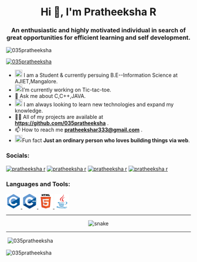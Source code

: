 
<!---
035pratheeksha/035pratheeksha is a ✨ special ✨ repository because its `README.md` (this file) appears on your GitHub profile.
You can click the Preview link to take a look at your changes.
--->
<h1 align="center">Hi 👋, I'm Pratheeksha R</h1>
<h3 align="center">An enthusiastic and highly motivated individual in search of great opportunities for efficient learning and self development.</h3>

<p align="left"> <img src="https://komarev.com/ghpvc/?username=035pratheeksha&label=Profile%20views&color=0e75b6&style=flat" alt="035pratheeksha" /> </p>

<p align="left"> <a href="https://github.com/ryo-ma/github-profile-trophy"><img src="https://github-profile-trophy.vercel.app/?username=035pratheeksha" alt="035pratheeksha" /></a> </p>

- <img src="https://c.tenor.com/NCRHhqkXrJYAAAAj/programmers-go-internet.gif" width="20" height="20"> I am a Student & currently persuing B.E--Information Science at AJIET,Mangalore. <br>
-  <img src="https://c.tenor.com/zZwhISRsAnQAAAAM/code.gif" width="20" height="20">I’m currently working on Tic-tac-toe.<br> 
- 💬 Ask me about C,C++,JAVA.
- <img src="https://c.tenor.com/D16b6zcA3CMAAAAj/books-study.gif" width="20" height="20"> I am always looking to learn new technologies and expand my knowledge.<br>
- 👨‍💻 All of my projects are available at **https://github.com/035pratheeksha** .
- 📫 How to reach me **pratheekshar333@gmail.com** .
- <img src="https://c.tenor.com/pBrzvwLzbwoAAAAj/hacking-hack.gif" width="20" height="20">Fun fact **Just an ordinary person who loves building things via web**.

<h3 align="left">Socials:</h3>
<p align="left">
<a href="https://linkedin.com/in/pratheeksha r" target="blank"><img align="center" src="https://raw.githubusercontent.com/rahuldkjain/github-profile-readme-generator/master/src/images/icons/Social/linked-in-alt.svg" alt="pratheeksha r" height="30" width="40" /></a>
<a href="https://stackoverflow.com/users/pratheeksha r" target="blank"><img align="center" src="https://raw.githubusercontent.com/rahuldkjain/github-profile-readme-generator/master/src/images/icons/Social/stack-overflow.svg" alt="pratheeksha r" height="30" width="40" /></a>
<a href="https://www.hackerrank.com/pratheeksha r" target="blank"><img align="center" src="https://raw.githubusercontent.com/rahuldkjain/github-profile-readme-generator/master/src/images/icons/Social/hackerrank.svg" alt="pratheeksha r" height="30" width="40" /></a>
<a href="https://twitter.com/PratheekshaR035" target="blank"><img align="center" src="https://raw.githubusercontent.com/rahuldkjain/github-profile-readme-generator/master/src/images/icons/Social/twitter.svg" alt="pratheeksha r" height="30" width="40" /></a>

</p>

<h3 align="left">Languages and Tools:</h3>
<p align="left"> <a href="https://www.cprogramming.com/" target="_blank" rel="noreferrer"> <img src="https://raw.githubusercontent.com/devicons/devicon/master/icons/c/c-original.svg" alt="c" width="40" height="40"/> </a> <a href="https://www.w3schools.com/cpp/" target="_blank" rel="noreferrer"> <img src="https://raw.githubusercontent.com/devicons/devicon/master/icons/cplusplus/cplusplus-original.svg" alt="cplusplus" width="40" height="40"/> </a> <a href="https://www.w3.org/html/" target="_blank" rel="noreferrer"> <img src="https://raw.githubusercontent.com/devicons/devicon/master/icons/html5/html5-original-wordmark.svg" alt="html5" width="40" height="40"/> </a> <a href="https://www.java.com" target="_blank" rel="noreferrer"> <img src="https://raw.githubusercontent.com/devicons/devicon/master/icons/java/java-original.svg" alt="java" width="40" height="40"/> </a> </p>

<hr>
<p align="center">
  <img src="https://github.com/codersalman/codersalman/raw/output/github-contribution-grid-snake.svg" alt="snake"></center>
</p>

<hr>


<p>&nbsp;<img align="center" src="https://github-readme-stats.vercel.app/api?username=035pratheeksha&show_icons=true&locale=en" alt="035pratheeksha" /></p>

<p><img align="center" src="https://github-readme-streak-stats.herokuapp.com/?user=035pratheeksha&" alt="035pratheeksha" /></p>
